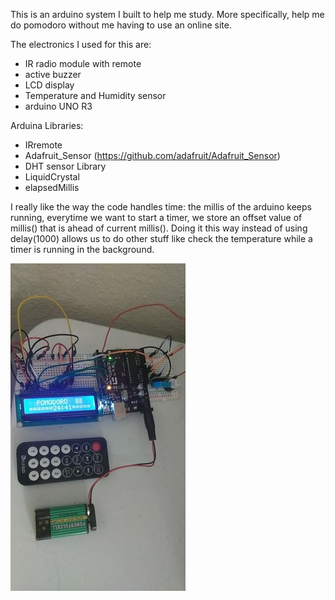 
This is an arduino system I built to help me study. More specifically, help me do pomodoro without me having to use an online site.

The electronics I used for this are:
- IR radio module with remote
- active buzzer
- LCD display
- Temperature and Humidity sensor
- arduino UNO R3

Arduina Libraries:
- IRremote
- Adafruit_Sensor (https://github.com/adafruit/Adafruit_Sensor)
- DHT sensor Library
- LiquidCrystal
- elapsedMillis

I really like the way the code handles time: the millis of the arduino keeps running, everytime we want to start a timer, we store an offset value of millis() that is ahead of current millis().
Doing it this way instead of using delay(1000) allows us to do other stuff like check the temperature while a timer is running in the background.

<img alt="picture" src="https://github.com/sasankthapa/ArduinoPomo/blob/master/preview.jpg">